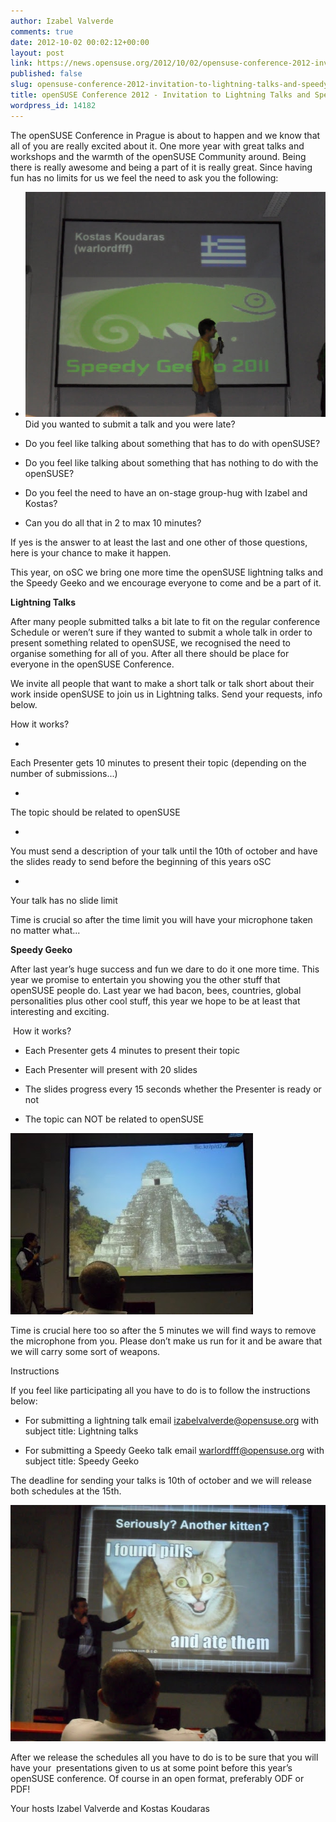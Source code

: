 ```yaml
---
author: Izabel Valverde
comments: true
date: 2012-10-02 00:02:12+00:00
layout: post
link: https://news.opensuse.org/2012/10/02/opensuse-conference-2012-invitation-to-lightning-talks-and-speedy-geeko/
published: false
slug: opensuse-conference-2012-invitation-to-lightning-talks-and-speedy-geeko
title: openSUSE Conference 2012 - Invitation to Lightning Talks and Speedy Geeko
wordpress_id: 14182
---
```


The openSUSE Conference in Prague is about to happen and we know that all of you are really excited about it. One more year with great talks and workshops and the warmth of the openSUSE Community around. Being there is really awesome and being a part of it is really great. Since having fun has no limits for us we feel the need to ask you the following:



	
  * [![Kostas Speedy Geeko 2011](/wp-content/uploads/2012/10/Kostas1.jpg)](http://news.opensuse.org/2012/10/02/opensuse-conference-2012-invitation-to-lightning-talks-and-speedy-geeko/kostas-3/)Did you wanted to submit a talk and you were late?

	
  * Do you feel like talking about something that has to do with openSUSE?

	
  * Do you feel like talking about something that has nothing to do with the openSUSE?

	
  * Do you feel the need to have an on-stage group-hug with Izabel and Kostas?

	
  * Can you do all that in 2 to max 10 minutes?


If yes is the answer to at least the last and one other of those questions, here is your chance to make it happen.

This year, on oSC we bring one more time the openSUSE lightning talks and the Speedy Geeko and we encourage everyone to come and be a part of it.

**Lightning Talks**

After many people submitted talks a bit late to fit on the regular conference Schedule or weren’t sure if they wanted to submit a whole talk in order to present something related to openSUSE, we recognised the need to organise something for all of you. After all there should be place for everyone in the openSUSE Conference.

We invite all people that want to make a short talk or talk short about their work inside openSUSE to join us in Lightning talks. Send your requests, info below.

How it works?



	
  * 


Each Presenter gets 10 minutes to present their topic (depending on the number of submissions...)




	
  * 


The topic should be related to openSUSE




	
  * 


You must send a description of your talk until the 10th of october and have the slides ready to send before the beginning of this years oSC




	
  * 


Your talk has no slide limit





Time is crucial so after the time limit you will have your microphone taken no matter what...

**Speedy Geeko**

After last year’s huge success and fun we dare to do it one more time. This year we promise to entertain you showing you the other stuff that openSUSE people do. Last year we had bacon, bees, countries, global personalities plus other cool stuff, this year we hope to be at least that interesting and exciting.




 How it works?






	
  * Each Presenter gets 4 minutes to present their topic



	
  * Each Presenter will present with 20 slides



	
  * The slides progress every 15 seconds whether the Presenter is ready or not



	
  * The topic can NOT be related to openSUSE


[![](/wp-content/uploads/2012/10/Sebastian.jpg)](http://news.opensuse.org/2012/10/02/opensuse-conference-2012-invitation-to-lightning-talks-and-speedy-geeko/sebastian/)

Time is crucial here too so after the 5 minutes we will find ways to remove the microphone from you. Please don’t make us run for it and be aware that we will carry some sort of weapons.

Instructions

If you feel like participating all you have to do is to follow the instructions below:



	
  * For submitting a lightning talk email izabelvalverde@opensuse.org with subject title: Lightning talks

	
  * For submitting a Speedy Geeko talk email warlordfff@opensuse.org with subject title: Speedy Geeko


The deadline for sending your talks is 10th of october and we will release both schedules at the 15th.

[![](/wp-content/uploads/2012/10/Jan.jpg)](http://news.opensuse.org/2012/10/02/opensuse-conference-2012-invitation-to-lightning-talks-and-speedy-geeko/jan/)

After we release the schedules all you have to do is to be sure that you will have your  presentations given to us at some point before this year’s openSUSE conference. Of course in an open format, preferably ODF or PDF!



Your hosts
Izabel Valverde and Kostas Koudaras
